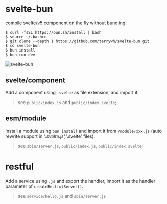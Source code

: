 # svelte-bun
   compile svelte/v5 component on the fly without bundling.

    $ curl -fsSL https://bun.sh/install | bash
    $ source ~/.bashrc
    $ git clone --depth 1 https://github.com/terrywh/svelte-bun.git
    $ cd svelte-bun
    $ bun install
    $ bun run dev

![svelte-bun](./README.png)

## svelte/component
Add a component using `.svelte` as file extension, and import it.
> see `public/index.js` and `public/index.svelte`;

## esm/module
Install a module using `bun install` and import it from `/module/xxx.js` (auto rewrite support in '*.svelte.js','*.svelte' files).
> see `sbin/server.js`, `public/index.js`, `public/index.svelte`;

# restful
Add a service using `.js` and export the handler, import it as the handler parameter of `createRestfulServer()`.
> see `service/hello.js` and `sbin/server.js`



